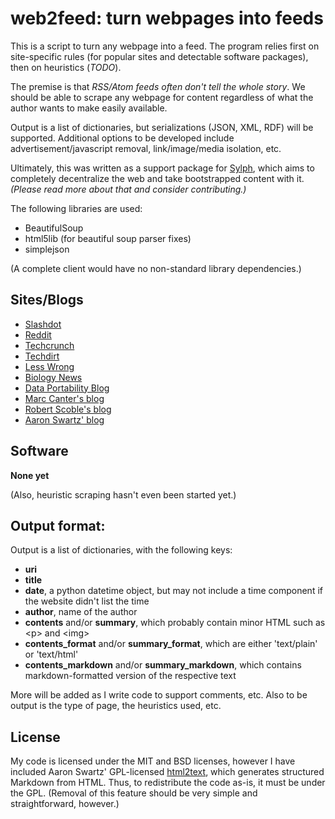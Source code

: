 web2feed: turn webpages into feeds
==================================
This is a script to turn any webpage into a feed. The program relies first on
site-specific rules (for popular sites and detectable software packages), then
on heuristics (_TODO_).

The premise is that _RSS/Atom feeds often don't tell the whole story_. We
should be able to scrape any webpage for content regardless of what the
author wants to make easily available.

Output is a list of dictionaries, but serializations (JSON, XML, RDF) will be
supported. Additional options to be developed include advertisement/javascript
removal, link/image/media isolation, etc.

Ultimately, this was written as a support package for 
[Sylph](http://github.com/echelon/sylph), which aims to completely decentralize
the web and take bootstrapped content with it. _(Please read more about that 
and consider contributing.)_

The following libraries are used:

* BeautifulSoup
* html5lib (for beautiful soup parser fixes)
* simplejson

(A complete client would have no non-standard library dependencies.)

Sites/Blogs
-----

* [Slashdot](http://slashdot.org)
* [Reddit](http://reddit.com)
* [Techcrunch](http://techcrunch.com)
* [Techdirt](http://techdirt.com)
* [Less Wrong](http://lesswrong.com)
* [Biology News](http://www.biologynews.net)
* [Data Portability Blog](http://blog.dataportability.org/)
* [Marc Canter's blog](http://blog.broadbandmechanics.com)
* [Robert Scoble's blog](http://scobleizer.com)
* [Aaron Swartz' blog](http://www.aaronsw.com/weblog/)

Software
--------

**None yet**

(Also, heuristic scraping hasn't even been started yet.)

Output format:
--------------

Output is a list of dictionaries, with the following keys:

* **uri**
* **title**
* **date**, a python datetime object, but may not include a time component if the website didn't list the time
* **author**, name of the author
* **contents** and/or **summary**, which probably contain minor HTML 
  such as &lt;p&gt; and &lt;img&gt;
* **contents_format** and/or **summary_format**, which are either 'text/plain' or 'text/html'
* **contents_markdown** and/or **summary_markdown**, which contains markdown-formatted version of the respective text

More will be added as I write code to support comments, etc. Also to be output is the type of page, the heuristics used, etc.

License
-------
My code is licensed under the MIT and BSD licenses, however I have included Aaron Swartz' GPL-licensed [html2text](http://www.aaronsw.com/2002/html2text/), which generates structured Markdown from HTML. Thus, to redistribute the code as-is, it must be under the GPL. (Removal of this feature should be very simple and straightforward, however.)

